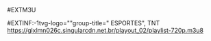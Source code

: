 #EXTM3U

#EXTINF:-1tvg-logo=""group-title=" ESPORTES", TNT
https://glxlmn026c.singularcdn.net.br/playout_02/playlist-720p.m3u8
